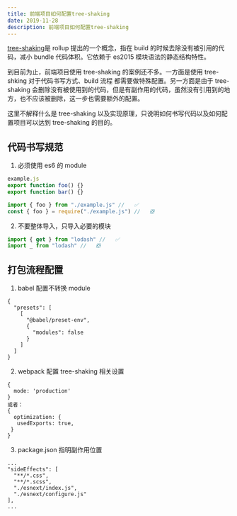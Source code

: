 ```yaml
---
title: 前端项目如何配置tree-shaking
date: 2019-11-28
description: 前端项目如何配置tree-shaking
---
```


[tree-shaking](https://developer.mozilla.org/zh-CN/docs/Glossary/Tree_shaking)是 rollup 提出的一个概念，指在 build 的时候去除没有被引用的代码，减小 bundle 代码体积。它依赖于 es2015 模块语法的静态结构特性。

到目前为止，前端项目使用 tree-shaking 的案例还不多。一方面是使用 tree-shking 对于代码书写方式、build 流程
都需要做特殊配置。另一方面是由于 tree-shaking 会删除没有被使用到的代码，但是有副作用的代码，虽然没有引用到的地方，也不应该被删除，这一步也需要额外的配置。

这里不解释什么是 tree-shaking 以及实现原理，只说明如何书写代码以及如何配置项目可以达到 tree-shaking 的目的。

## 代码书写规范

1. 必须使用 es6 的 module

```js
example.js
export function foo() {}
export function bar() {}

import { foo } from "./example.js" //   ✅
const { foo } = require("./example.js") //   ❎
```

2. 不要整体导入，只导入必要的模块

```js
import { get } from "lodash" //   ✅
import _ from "lodash" //   ❎
```

## 打包流程配置

1. babel 配置不转换 module

```
{
  "presets": [
    [
      "@babel/preset-env",
      {
        "modules": false
      }
    ]
  ]
}
```

2. webpack 配置 tree-shaking 相关设置
```
{
  mode: 'production'
}
或者：
{
  optimization: {
   usedExports: true,
 }
}
```
3. package.json 指明副作用位置
```
...
"sideEffects": [
  "**/*.css",
  "**/*.scss",
  "./esnext/index.js",
  "./esnext/configure.js"
],
...
```
